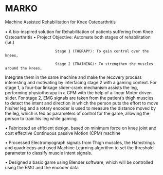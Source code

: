 # MARKO
Machine Assisted Rehabilitation for Knee Osteoarthritis

•	A bio-inspired solution for Rehabilitation of patients suﬀering from Knee Osteoarthritis 
•	Project Objective: Automate both stages of rehabilitation (i.e.) 

                           Stage 1 (THERAPY): To gain control over the knees,
                           
                           Stage 2 (TRAINING): To strengthen the muscles around the knees, 
                           
Integrate them in the same machine and make the recovery process interesting and motivating by interfacing stage 2 with a gaming context. For stage 1, a four-bar linkage slider-crank mechanism assists the leg, performing physiotherapy in a CPM with the help of a linear Motor driven slider. For stage 2, EMG signals are taken from the patient’s thigh muscles to detect the intent and direction in which the person puts the effort to move his/her leg and  a rotary encoder is used to measure the distance moved by the leg, which is fed as parameters of control for the game, allowing the person to train his leg while gaming.

•	Fabricated an efficient design, based on minimum force on knee joint and cost effective Continuous passive Motion (CPM) machine

•	Processed Electromyograph signals from Thigh muscles, the Hamstrings and quadriceps and used Machine Learning algorithm to set the threshold parameter to classify muscle intent signals.

•	Designed a basic game using Blender software, which will be controlled using the EMG and the encoder data

